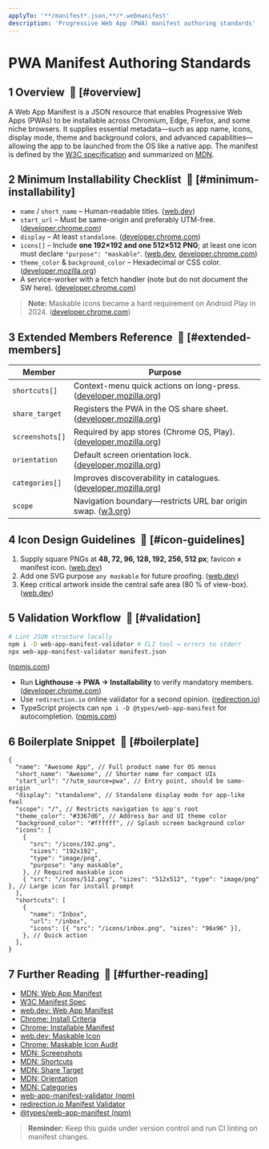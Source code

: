 ```yaml
---
applyTo: '**/manifest*.json,**/*.webmanifest'
description: 'Progressive Web App (PWA) manifest authoring standards'
---
```


# PWA Manifest Authoring Standards

## 1 Overview  🔗 [#overview]

A Web App Manifest is a JSON resource that enables Progressive Web Apps (PWAs) to be installable across Chromium, Edge, Firefox, and some niche browsers. It supplies essential metadata—such as app name, icons, display mode, theme and background colors, and advanced capabilities—allowing the app to be launched from the OS like a native app. The manifest is defined by the [W3C specification][2] and summarized on [MDN][1].

## 2 Minimum Installability Checklist  🔗 [#minimum-installability]

- `name` / `short_name` – Human-readable titles. ([web.dev][3])
- `start_url` – Must be same-origin and preferably UTM-free. ([developer.chrome.com][4])
- `display` – At least `standalone`. ([developer.chrome.com][5])
- `icons[]` – Include **one 192×192 and one 512×512 PNG**; at least one icon must declare
  `"purpose": "maskable"`. ([web.dev][6], [developer.chrome.com][7])
- `theme_color` & `background_color` – Hexadecimal or CSS color. ([developer.mozilla.org][8])
- A service-worker with a fetch handler (note but do not document the SW here). ([developer.chrome.com][4])

> **Note:** Maskable icons became a hard requirement on Android Play in 2024. ([developer.chrome.com][7])

## 3 Extended Members Reference  🔗 [#extended-members]

| Member          | Purpose                                                                |
| --------------- | ---------------------------------------------------------------------- |
| `shortcuts[]`   | Context-menu quick actions on long-press. ([developer.mozilla.org][9]) |
| `share_target`  | Registers the PWA in the OS share sheet. ([developer.mozilla.org][10]) |
| `screenshots[]` | Required by app stores (Chrome OS, Play). ([developer.mozilla.org][8]) |
| `orientation`   | Default screen orientation lock. ([developer.mozilla.org][11])         |
| `categories[]`  | Improves discoverability in catalogues. ([developer.mozilla.org][12])  |
| `scope`         | Navigation boundary—restricts URL bar origin swap. ([w3.org][2])       |

## 4 Icon Design Guidelines  🔗 [#icon-guidelines]

1. Supply square PNGs at **48, 72, 96, 128, 192, 256, 512 px**; favicon ≠ manifest icon. ([web.dev][3])
2. Add one SVG purpose `any maskable` for future proofing. ([web.dev][6])
3. Keep critical artwork inside the central safe area (80 % of view-box). ([web.dev][6])

## 5 Validation Workflow  🔗 [#validation]

```bash
# Lint JSON structure locally
npm i -D web-app-manifest-validator # CLI tool → errors to stderr
npx web-app-manifest-validator manifest.json
```

([npmjs.com][13])

- Run **Lighthouse → PWA → Installability** to verify mandatory members. ([developer.chrome.com][5])
- Use `redirection.io` online validator for a second opinion. ([redirection.io][14])
- TypeScript projects can `npm i -D @types/web-app-manifest` for autocompletion. ([npmjs.com][15])

## 6 Boilerplate Snippet  🔗 [#boilerplate]

```jsonc
{
  "name": "Awesome App", // Full product name for OS menus
  "short_name": "Awesome", // Shorter name for compact UIs
  "start_url": "/?utm_source=pwa", // Entry point, should be same-origin
  "display": "standalone", // Standalone display mode for app-like feel
  "scope": "/", // Restricts navigation to app's root
  "theme_color": "#3367d6", // Address bar and UI theme color
  "background_color": "#ffffff", // Splash screen background color
  "icons": [
    {
      "src": "/icons/192.png",
      "sizes": "192x192",
      "type": "image/png",
      "purpose": "any maskable",
    }, // Required maskable icon
    { "src": "/icons/512.png", "sizes": "512x512", "type": "image/png" }, // Large icon for install prompt
  ],
  "shortcuts": [
    {
      "name": "Inbox",
      "url": "/inbox",
      "icons": [{ "src": "/icons/inbox.png", "sizes": "96x96" }],
    }, // Quick action
  ],
}
```

## 7 Further Reading  🔗 [#further-reading]

- [MDN: Web App Manifest][1]
- [W3C Manifest Spec][2]
- [web.dev: Web App Manifest][3]
- [Chrome: Install Criteria][4]
- [Chrome: Installable Manifest][5]
- [web.dev: Maskable Icon][6]
- [Chrome: Maskable Icon Audit][7]
- [MDN: Screenshots][8]
- [MDN: Shortcuts][9]
- [MDN: Share Target][10]
- [MDN: Orientation][11]
- [MDN: Categories][12]
- [web-app-manifest-validator (npm)][13]
- [redirection.io Manifest Validator][14]
- [@types/web-app-manifest (npm)][15]

> **Reminder:** Keep this guide under version control and run CI linting on manifest changes.

[1]: https://developer.mozilla.org/en-US/docs/Web/Progressive_web_apps/Manifest?utm_source=chatgpt.com
[2]: https://www.w3.org/TR/appmanifest/?utm_source=chatgpt.com
[3]: https://web.dev/learn/pwa/web-app-manifest?utm_source=chatgpt.com
[4]: https://developer.chrome.com/blog/update-install-criteria?utm_source=chatgpt.com
[5]: https://developer.chrome.com/docs/lighthouse/pwa/installable-manifest?utm_source=chatgpt.com
[6]: https://web.dev/articles/maskable-icon?utm_source=chatgpt.com
[7]: https://developer.chrome.com/docs/lighthouse/pwa/maskable-icon-audit?utm_source=chatgpt.com
[8]: https://developer.mozilla.org/en-US/docs/Web/Progressive_web_apps/Manifest/Reference/screenshots?utm_source=chatgpt.com
[9]: https://developer.mozilla.org/en-US/docs/Web/Progressive_web_apps/Manifest/Reference/shortcuts?utm_source=chatgpt.com
[10]: https://developer.mozilla.org/en-US/docs/Web/Progressive_web_apps/Manifest/Reference/share_target?utm_source=chatgpt.com
[11]: https://developer.mozilla.org/en-US/docs/Web/Progressive_web_apps/Manifest/Reference/orientation?utm_source=chatgpt.com
[12]: https://developer.mozilla.org/en-US/docs/Web/Progressive_web_apps/Manifest/Reference/categories?utm_source=chatgpt.com
[13]: https://www.npmjs.com/package/web-app-manifest-validator?utm_source=chatgpt.com
[14]: https://redirection.io/tools/web-app-manifest/validator?utm_source=chatgpt.com
[15]: https://www.npmjs.com/package/%40types/web-app-manifest?utm_source=chatgpt.com
